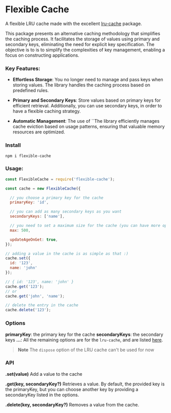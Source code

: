 # Flexible Cache

A flexible LRU cache made with the excellent [lru-cache](https://github.com/isaacs/node-lru-cache) package.


This package presents an alternative caching methodology that simplifies the caching process. It facilitates the storage of values using primary and secondary keys, eliminating the need for explicit key specification.
The objective is to is to simplify the complexities of key management, enabling a focus on constructing applications.

### Key Features:

- **Effortless Storage**:  You no longer need to manage and pass keys when storing values. The library handles the caching process based on predefined rules.

- **Primary and Secondary Keys**: Store values based on primary keys for efficient retrieval. Additionally, you can use secondary keys, in order to have a flexible caching strategy.

- **Automatic Management**: The use of ``The library efficiently manages cache eviction based on usage patterns, ensuring that valuable memory resources are optimized.

### Install
```
npm i flexible-cache
```

### Usage:

```javascript
const FlexibleCache = require('flexible-cache');

const cache = new FlexibleCache({

  // you choose a primary key for the cache
  primaryKey: 'id',

  // you can add as many secondary keys as you want
  secondaryKeys: ['name'],

  // you need to set a maximum size for the cache (you can have more options for the cache here: https://github.com/isaacs/node-lru-cache)
  max: 500,

  updateAgeOnGet: true,
});

// adding a value in the cache is as simple as that :)
cache.set({
  id: '123',
  name: 'john'
});

// { id: '123', name: 'john' }
cache.get('123');
// or
cache.get('john', 'name');

// delete the entry in the cache
cache.delete('123');
```

### Options
**primaryKey**: the primary key for the cache
**secondaryKeys**: the secondary keys
**...**: All the remaining options are for the `lru-cache`, and are listed [here](https://github.com/isaacs/node-lru-cache).

> **Note**
> The `dispose` option of the LRU cache can't be used for now

### API

**.set(value)**
Add a value to the cache

**.get(key, secondaryKey?)**
Retrieves a value. By default, the provided key is the primaryKey, but you can choose another key by providing a secondaryKey listed in the options.

**.delete(key, secondaryKey?)**
Removes a value from the cache.